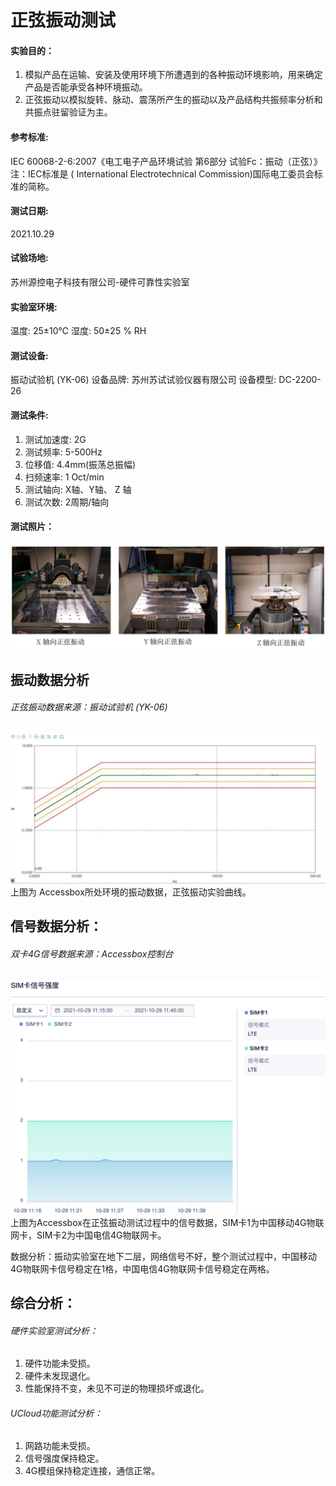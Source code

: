 # 正弦振动测试

#### 实验目的：
1. 模拟产品在运输、安装及使用环境下所遭遇到的各种振动环境影响，用来确定产品是否能承受各种环境振动。
2. 正弦振动以模拟旋转、脉动、震荡所产生的振动以及产品结构共振频率分析和共振点驻留验证为主。

#### 参考标准: 
IEC 60068-2-6:2007《电工电子产品环境试验 第6部分 试验Fc：振动（正弦）》
注：IEC标准是 ( International Electrotechnical Commission)国际电工委员会标准的简称。

#### 测试日期: 
2021.10.29

#### 试验场地:
苏州源控电子科技有限公司-硬件可靠性实验室

#### 实验室环境:
温度: 25±10℃   湿度: 50±25 % RH

#### 测试设备:
振动试验机 (YK-06)  设备品牌: 苏州苏试试验仪器有限公司 设备模型: DC-2200-26

#### 测试条件:
1. 测试加速度: 2G 
2. 测试频率: 5-500Hz 
3. 位移值: 4.4mm(振荡总振幅) 
4. 扫频速率: 1 Oct/min 
5. 测试轴向: X轴、Y轴、 Z 轴
6. 测试次数: 2周期/轴向

#### 测试照片：
![low1](../images/sine1.png)
## 振动数据分析

###### 正弦振动数据来源：振动试验机 (YK-06)
![low1](../images/sine2.png)
上图为 Accessbox所处环境的振动数据，正弦振动实验曲线。
## 信号数据分析：

###### 双卡4G信号数据来源：Accessbox控制台
![sine3](../images/sine3.png)
上图为Accessbox在正弦振动测试过程中的信号数据，SIM卡1为中国移动4G物联网卡，SIM卡2为中国电信4G物联网卡。

数据分析：振动实验室在地下二层，网络信号不好，整个测试过程中，中国移动4G物联网卡信号稳定在1格，中国电信4G物联网卡信号稳定在两格。

## 综合分析：
###### 硬件实验室测试分析：
1. 硬件功能未受损。
2. 硬件未发现退化。
3. 性能保持不变，未见不可逆的物理损坏或退化。
###### UCloud功能测试分析：
1. 网路功能未受损。
2. 信号强度保持稳定。
3. 4G模组保持稳定连接，通信正常。